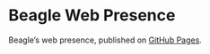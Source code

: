 # Beagle Web Presence

Beagle’s web presence, published on [GitHub Pages](https://m1cm1c.github.io/Beagle/branches/british-spelling).